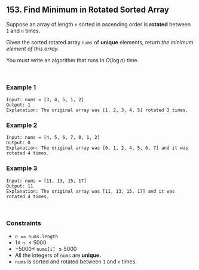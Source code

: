 ## 153. Find Minimum in Rotated Sorted Array

Suppose an array of length `n` sorted in ascending order is **rotated** between `1` and `n` times.

Given the sorted rotated array `nums` of **unique** elements, return _the minimum element of this array._

You must write an algorithm that runs in $O(\log n)$ time.

<br>

### Example 1

```
Input: nums = [3, 4, 5, 1, 2]
Output: 1
Explanation: The original array was [1, 2, 3, 4, 5] rotated 3 times.
```

### Example 2

```
Input: nums = [4, 5, 6, 7, 0, 1, 2]
Output: 0
Explanation: The original array was [0, 1, 2, 4, 5, 6, 7] and it was rotated 4 times.
```

### Example 3

```
Input: nums = [11, 13, 15, 17]
Output: 11
Explanation: The original array was [11, 13, 15, 17] and it was rotated 4 times.
```

<br>

### Constraints

- `n == nums.length`
- $1 \leqslant$ `n` $\leqslant 5000$
- $-5000 \leqslant$ `nums[i]` $\leqslant 5000$
- All the integers of `nums` are **unique.**
- `nums` is sorted and rotated between `1` and `n` times.
